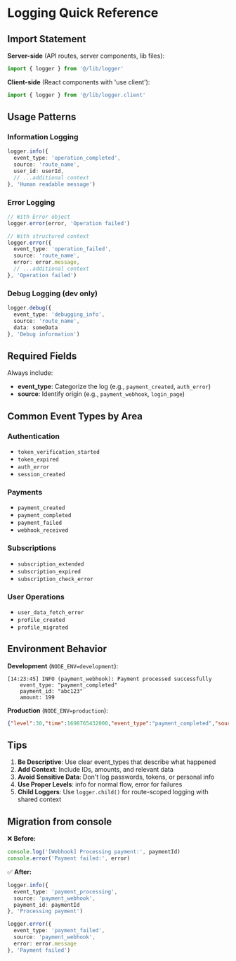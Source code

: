 # Logging Quick Reference

## Import Statement

**Server-side** (API routes, server components, lib files):
```typescript
import { logger } from '@/lib/logger'
```

**Client-side** (React components with 'use client'):
```typescript
import { logger } from '@/lib/logger.client'
```

## Usage Patterns

### Information Logging
```typescript
logger.info({
  event_type: 'operation_completed',
  source: 'route_name',
  user_id: userId,
  // ...additional context
}, 'Human readable message')
```

### Error Logging
```typescript
// With Error object
logger.error(error, 'Operation failed')

// With structured context
logger.error({
  event_type: 'operation_failed',
  source: 'route_name',
  error: error.message,
  // ...additional context
}, 'Operation failed')
```

### Debug Logging (dev only)
```typescript
logger.debug({
  event_type: 'debugging_info',
  source: 'route_name',
  data: someData
}, 'Debug information')
```

## Required Fields

Always include:
- **event_type**: Categorize the log (e.g., `payment_created`, `auth_error`)
- **source**: Identify origin (e.g., `payment_webhook`, `login_page`)

## Common Event Types by Area

### Authentication
- `token_verification_started`
- `token_expired`
- `auth_error`
- `session_created`

### Payments
- `payment_created`
- `payment_completed`
- `payment_failed`
- `webhook_received`

### Subscriptions
- `subscription_extended`
- `subscription_expired`
- `subscription_check_error`

### User Operations
- `user_data_fetch_error`
- `profile_created`
- `profile_migrated`

## Environment Behavior

**Development** (`NODE_ENV=development`):
```
[14:23:45] INFO (payment_webhook): Payment processed successfully
    event_type: "payment_completed"
    payment_id: "abc123"
    amount: 199
```

**Production** (`NODE_ENV=production`):
```json
{"level":30,"time":1698765432000,"event_type":"payment_completed","source":"payment_webhook","payment_id":"abc123","amount":199,"msg":"Payment processed successfully"}
```

## Tips

1. **Be Descriptive**: Use clear event_types that describe what happened
2. **Add Context**: Include IDs, amounts, and relevant data
3. **Avoid Sensitive Data**: Don't log passwords, tokens, or personal info
4. **Use Proper Levels**: info for normal flow, error for failures
5. **Child Loggers**: Use `logger.child()` for route-scoped logging with shared context

## Migration from console

❌ **Before:**
```typescript
console.log('[Webhook] Processing payment:', paymentId)
console.error('Payment failed:', error)
```

✅ **After:**
```typescript
logger.info({
  event_type: 'payment_processing',
  source: 'payment_webhook',
  payment_id: paymentId
}, 'Processing payment')

logger.error({
  event_type: 'payment_failed',
  source: 'payment_webhook',
  error: error.message
}, 'Payment failed')
```

